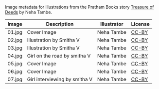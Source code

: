 Image metadata for illustrations from the Pratham Books story [Treasure of Deeds](https://storyweaver.org.in/stories/2968-treasure-of-deeds) by Neha Tambe.

Image | Description | Illustrator | License
----- | ----------- | ----------- | -------
01.jpg | Cover Image | Neha Tambe | [CC-BY](https://creativecommons.org/licenses/by/4.0/)
02.jpg | Illustration by Smitha V | Neha Tambe | [CC-BY](https://creativecommons.org/licenses/by/4.0/)
03.jpg | Illustration by Smitha V | Neha Tambe | [CC-BY](https://creativecommons.org/licenses/by/4.0/)
04.jpg | Girl on the road by smitha V | Neha Tambe | [CC-BY](https://creativecommons.org/licenses/by/4.0/)
05.jpg | Cover Image | Neha Tambe | [CC-BY](https://creativecommons.org/licenses/by/4.0/)
06.jpg | Cover Image | Neha Tambe | [CC-BY](https://creativecommons.org/licenses/by/4.0/)
07.jpg | Girl interviewing by smitha V | Neha Tambe | [CC-BY](https://creativecommons.org/licenses/by/4.0/)
